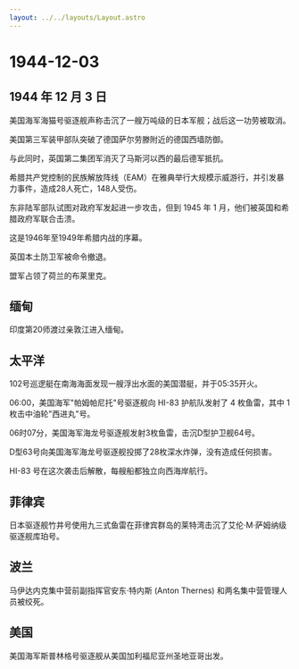 ```yaml
---
layout: ../../layouts/Layout.astro
---
```


# 1944-12-03

## 1944 年 12 月 3 日

美国海军海猫号驱逐舰声称击沉了一艘万吨级的日本军舰；战后这一功劳被取消。

美国第三军装甲部队突破了德国萨尔劳滕附近的德国西墙防御。

与此同时，英国第二集团军消灭了马斯河以西的最后德军抵抗。

希腊共产党控制的民族解放阵线（EAM）在雅典举行大规模示威游行，并引发暴力事件，造成28人死亡，148人受伤。

东非陆军部队试图对政府军发起进一步攻击，但到 1945 年 1
月，他们被英国和希腊政府军联合击溃。

这是1946年至1949年希腊内战的序幕。

英国本土防卫军被命令撤退。

盟军占领了荷兰的布莱里克。

## 缅甸

印度第20师渡过亲敦江进入缅甸。

## 太平洋

102号巡逻艇在南海海面发现一艘浮出水面的美国潜艇，并于05:35开火。

06:00，美国海军"帕姆帕尼托"号驱逐舰向 HI-83 护航队发射了 4 枚鱼雷，其中
1 枚击中油轮"西进丸"号。

06时07分，美国海军海龙号驱逐舰发射3枚鱼雷，击沉D型护卫舰64号。

D型63号向美国海军海龙号驱逐舰投掷了28枚深水炸弹，没有造成任何损害。

HI-83 号在这次袭击后解散，每艘船都独立向西海岸航行。

## 菲律宾

日本驱逐舰竹井号使用九三式鱼雷在菲律宾群岛的莱特湾击沉了艾伦·M·萨姆纳级驱逐舰库珀号。

## 波兰

马伊达内克集中营前副指挥官安东·特内斯 (Anton Thernes)
和两名集中营管理人员被绞死。

## 美国

美国海军斯普林格号驱逐舰从美国加利福尼亚州圣地亚哥出发。